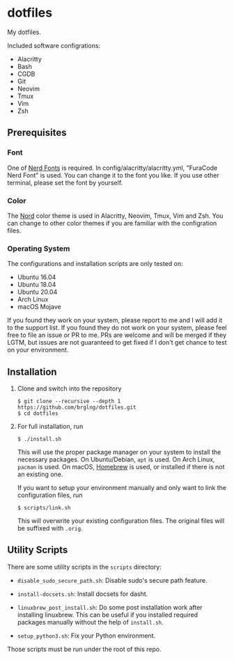 # dotfiles

My dotfiles.

Included software configrations:

- Alacritty
- Bash
- CGDB
- Git
- Neovim
- Tmux
- Vim
- Zsh

## Prerequisites

### Font

One of [Nerd Fonts](https://nerdfonts.com/) is required. In
config/alacritty/alacritty.yml, "FuraCode Nerd Font" is used. You can change
it to the font you like. If you use other terminal, please set the font by
yourself.

### Color

The [Nord](https://www.nordtheme.com/) color theme is used in Alacritty,
Neovim, Tmux, Vim and Zsh. You can change to other color themes if you are
familiar with the configration files.

### Operating System

The configurations and installation scripts are only tested on:

- Ubuntu 16.04
- Ubuntu 18.04
- Ubuntu 20.04
- Arch Linux
- macOS Mojave

If you found they work on your system, please report to me and I will add it
to the support list. If you found they do not work on your system, please feel
free to file an issue or PR to me. PRs are welcome and will be merged if they
LGTM, but issues are not guaranteed to get fixed if I don't get chance to test
on your environment.

## Installation

1. Clone and switch into the repository

       $ git clone --recursive --depth 1 https://github.com/brglng/dotfiles.git
       $ cd dotfiles

2. For full installation, run

       $ ./install.sh

   This will use the proper package manager on your system to install the
   necessary packages. On Ubuntu/Debian, `apt` is used. On Arch Linux,
   `pacman` is used. On macOS, [Homebrew](https://brew.sh/) is used, or
   installed if there is not an existing one.

   If you want to setup your environment manually and only want to link the
   configuration files, run

       $ scripts/link.sh

   This will overwrite your existing configuration files. The original files
   will be suffixed with `.orig`.

## Utility Scripts

There are some utility scripts in the `scripts` directory:

- `disable_sudo_secure_path.sh`: Disable sudo's secure path feature.

- `install-docsets.sh`: Install docsets for dasht.

- `linuxbrew_post_install.sh`: Do some post installation work after installing
  linuxbrew. This can be useful if you installed required packages manually
  without the help of `install.sh`.

- `setup_python3.sh`: Fix your Python environment.

Those scripts must be run under the root of this repo.

<!-- vim: cc=79 sw=4 sts=4 ts=8 et
-->
